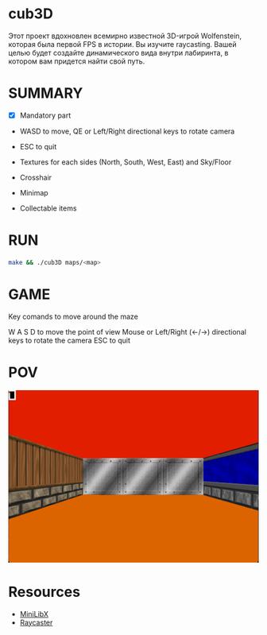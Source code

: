 # cub3D

Этот проект вдохновлен всемирно известной 3D-игрой Wolfenstein, которая
была первой FPS в истории. Вы изучите raycasting. Вашей целью будет
создайте динамического вида внутри лабиринта, в котором вам придется найти свой путь.

# SUMMARY

- [x] Mandatory part
* WASD to move, QE or Left/Right directional keys to rotate camera

* ESC to quit

* Textures for each sides (North, South, West, East) and Sky/Floor

* Crosshair

* Minimap

* Collectable items

# RUN

```bash
make && ./cub3D maps/<map>
```

# GAME

Key comands to move around the maze

W A S D to move the point of view
Mouse or Left/Right (←/→) directional keys to rotate the camera
ESC to quit

# POV

![basic](view.png)

#	Resources
*	[MiniLibX](https://harm-smits.github.io/42docs/libs/minilibx/introduction.html)
*	[Raycaster](https://lodev.org/cgtutor/raycasting.html)